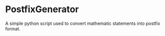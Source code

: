 # PostfixGenerator

A simple python script used to convert mathematic statements into postfix format. 
